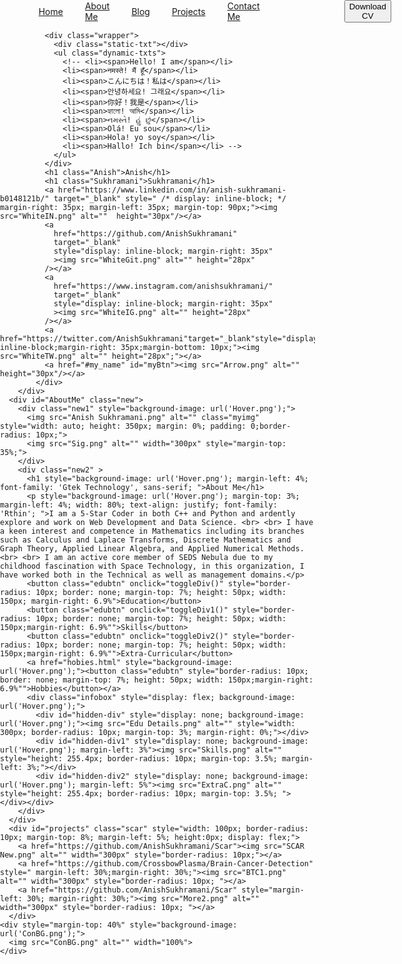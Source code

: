 <!DOCTYPE html>
<html lang="en">
  <head>
    <meta charset="UTF-8" />
    <meta http-equiv="X-UA-Compatible" content="IE=edge" />
    <meta name="viewport" content="width=device-width, initial-scale=1.0" />
    <title>Anish Sukhramani</title>
    <link rel="stylesheet" href="README.css" />
    <style>
      body {
        margin: 0;
        padding: 0;
        height: 100vh;
        background-position: center;
        background-size: cover;
      }
    </style>
    <!-- heading -->
    <style>
      @import url("https://fonts.googleapis.com/css2?family=Lora&family=Orbitron:wght@700;900&display=swap");
    </style>
    <!-- nav bar -->
    <style>
      @import url("https://fonts.googleapis.com/css2?family=Lora&family=Orbitron:wght@600;700;900&display=swap");
    </style>
  </head>
  <body>
    <script src="slideshow.js"></script>
        <div class="my_name" id="my_name">
            <div class="first_flex">
              <nav class="navbar" style="display: flex; justify-content: center; align-items: center;">
                <a class="cvbtn" href="https://www.linkedin.com/in/anish-sukhramani-b0148121b" target="_blank" style="margin-right: 100px;">
                  <button>Refer Me</button>
                </a>
                <div style="display: flex; align-items: center;">
                  <a href="index.html" style="display: inline-block; margin-right: 35px; margin-left: 35px;">Home</a>
                  <a href="#AboutMe" style="display: inline-block; margin-right: 35px">About Me</a>
                  <a href="Blog.html" style="display: inline-block; margin-right: 35px">Blog</a>
                  <a href="#projects" style="display: inline-block; margin-right: 35px">Projects</a>
                  <a href="#contact_me" style="display: inline-block; margin-right: 35px">Contact Me</a>
                </div>
                <a class="cvbtn" href="example.pdf" download style="margin-left: 100px;">
                  <button>Download CV</button>
                </a>
              </nav>
              
              
              <div class="wrapper">
                <div class="static-txt"></div>
                <ul class="dynamic-txts">
                  <!-- <li><span>Hello! I am</span></li>
                  <li><span>नमस्ते! मैं हूँ</span></li>
                  <li><span>こんにちは！私は</span></li>
                  <li><span>안녕하세요! 그래요</span></li>
                  <li><span>你好！我是</span></li>
                  <li><span>হ্যালো! আমি</span></li>
                  <li><span>નમસ્તે! હું છું</span></li>
                  <li><span>Olá! Eu sou</span></li>
                  <li><span>Hola! yo soy</span></li>
                  <li><span>Hallo! Ich bin</span></li> -->
                </ul>
              </div>
              <h1 class="Anish">Anish</h1>
              <h1 class="Sukhramani">Sukhramani</h1>
              <a href="https://www.linkedin.com/in/anish-sukhramani-b0148121b/" target="_blank" style=" /* display: inline-block; */ margin-right: 35px; margin-left: 35px; margin-top: 90px;"><img src="WhiteIN.png" alt=""  height="30px"/></a>
              <a
                href="https://github.com/AnishSukhramani"
                target="_blank"
                style="display: inline-block; margin-right: 35px"
                ><img src="WhiteGit.png" alt="" height="28px"
              /></a>
              <a
                href="https://www.instagram.com/anishsukhramani/"
                target="_blank"
                style="display: inline-block; margin-right: 35px"
                ><img src="WhiteIG.png" alt="" height="28px"
              /></a>
              <a href="https://twitter.com/AnishSukhramani"target="_blank"style="display: inline-block;margin-right: 35px;margin-bottom: 10px;"><img src="WhiteTW.png" alt="" height="28px";"></a>
              <a href="#my_name" id="myBtn"><img src="Arrow.png" alt="" height="30px"/></a>
            </div>
        </div>
      <div id="AboutMe" class="new">
        <div class="new1" style="background-image: url('Hover.png');">
          <img src="Anish Sukhramani.png" alt="" class="myimg" style="width: auto; height: 350px; margin: 0%; padding: 0;border-radius: 10px;">
          <img src="Sig.png" alt="" width="300px" style="margin-top: 35%;">
        </div>
        <div class="new2" >
          <h1 style="background-image: url('Hover.png'); margin-left: 4%; font-family: 'Gtek Technology', sans-serif; ">About Me</h1>
          <p style="background-image: url('Hover.png'); margin-top: 3%; margin-left: 4%; width: 80%; text-align: justify; font-family: 'Rthin'; ">I am a 5-Star Coder in both C++ and Python and ardently explore and work on Web Development and Data Science. <br> <br> I have a keen interest and competence in Mathematics including its branches such as Calculus and Laplace Transforms, Discrete Mathematics and Graph Theory, Applied Linear Algebra, and Applied Numerical Methods. <br> <br> I am an active core member of SEDS Nebula due to my childhood fascination with Space Technology, in this organization, I have worked both in the Technical as well as management domains.</p>
          <button class="edubtn" onclick="toggleDiv()" style="border-radius: 10px; border: none; margin-top: 7%; height: 50px; width: 150px; margin-right: 6.9%">Education</button>
          <button class="edubtn" onclick="toggleDiv1()" style="border-radius: 10px; border: none; margin-top: 7%; height: 50px; width: 150px;margin-right: 6.9%"">Skills</button>
          <button class="edubtn" onclick="toggleDiv2()" style="border-radius: 10px; border: none; margin-top: 7%; height: 50px; width: 150px;margin-right: 6.9%"">Extra-Curricular</button>
          <a href="hobies.html" style="background-image: url('Hover.png');"><button class="edubtn" style="border-radius: 10px; border: none; margin-top: 7%; height: 50px; width: 150px;margin-right: 6.9%"">Hobbies</button></a>
          <div class="infobox" style="display: flex; background-image: url('Hover.png');">
            <div id="hidden-div" style="display: none; background-image: url('Hover.png');"><img src="Edu Details.png" alt="" style="width: 300px; border-radius: 10px; margin-top: 3%; margin-right: 0%;"></div>
            <div id="hidden-div1" style="display: none; background-image: url('Hover.png'); margin-left: 3%"><img src="Skills.png" alt="" style="height: 255.4px; border-radius: 10px; margin-top: 3.5%; margin-left: 3%;"></div>
            <div id="hidden-div2" style="display: none; background-image: url('Hover.png'); margin-left: 5%"><img src="ExtraC.png" alt="" style="height: 255.4px; border-radius: 10px; margin-top: 3.5%; "></div></div>
        </div>
      </div>
      <div id="projects" class="scar" style="width: 100px; border-radius: 10px; margin-top: 8%; margin-left: 5%; height:0px; display: flex;">
        <a href="https://github.com/AnishSukhramani/Scar"><img src="SCAR New.png" alt="" width="300px" style="border-radius: 10px;"></a>
        <a href="https://github.com/CrossbowPlasma/Brain-Cancer-Detection" style=" margin-left: 30%;margin-right: 30%;"><img src="BTC1.png" alt="" width="300px" style="border-radius: 10px; "></a>
        <a href="https://github.com/AnishSukhramani/Scar" style="margin-left: 30%; margin-right: 30%;"><img src="More2.png" alt="" width="300px" style="border-radius: 10px; "></a>
      </div>
    <div style="margin-top: 40%" style="background-image: url('ConBG.png');">
      <img src="ConBG.png" alt="" width="100%">
    </div>
  </body>
</html>
